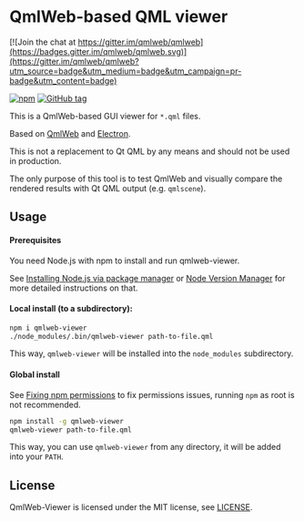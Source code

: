 # QmlWeb-based QML viewer

[![Join the chat at https://gitter.im/qmlweb/qmlweb](https://badges.gitter.im/qmlweb/qmlweb.svg)](https://gitter.im/qmlweb/qmlweb?utm_source=badge&utm_medium=badge&utm_campaign=pr-badge&utm_content=badge)

[![npm](https://img.shields.io/npm/v/qmlweb-viewer.svg)](https://www.npmjs.com/package/qmlweb-viewer)
[![GitHub tag](https://img.shields.io/github/tag/qmlweb/qmlweb-viewer.svg)](https://github.com/qmlweb/qmlweb-viewer/releases)

This is a QmlWeb-based GUI viewer for `*.qml` files.

Based on [QmlWeb](https://github.com/qmlweb/qmlweb) and [Electron](https://github.com/electron/electron).

This is not a replacement to Qt QML by any means and should not be used in
production.

The only purpose of this tool is to test QmlWeb and visually compare the rendered
results with Qt QML output (e.g. `qmlscene`).

## Usage

#### Prerequisites

You need Node.js with npm to install and run qmlweb-viewer.

See [Installing Node.js via package manager](https://nodejs.org/en/download/package-manager/)
or [Node Version Manager](http://nvm.sh) for more detailed instructions on that.

#### Local install (to a subdirectory):
```sh
npm i qmlweb-viewer
./node_modules/.bin/qmlweb-viewer path-to-file.qml
```

This way, `qmlweb-viewer` will be installed into the `node_modules` subdirectory.

#### Global install

See [Fixing npm permissions](https://docs.npmjs.com/getting-started/fixing-npm-permissions)
to fix permissions issues, running `npm` as root is not recommended.

```sh
npm install -g qmlweb-viewer
qmlweb-viewer path-to-file.qml
```

This way, you can use `qmlweb-viewer` from any directory, it will be added into
your `PATH`.

## License

QmlWeb-Viewer is licensed under the MIT license, see
[LICENSE](https://github.com/qmlweb/qmlweb-parser/blob/master/LICENSE).
